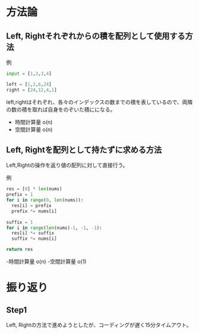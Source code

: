 # 方法論

## Left, Rightそれぞれからの積を配列として使用する方法

例
```sample.py
input = [1,2,3,4]

left = [1,2,6,24]
right = [24,12,4,1]
```

left,rightはそれぞれ、各々のインデックスの数までの積を表しているので、両隣の数の積を取れば自身をのぞいた積にになる。

- 時間計算量 o(n)
- 空間計算量 o(n)


## Left, Rightを配列として持たずに求める方法

Left,Rightの操作を返り値の配列に対して直接行う。

例
```sample.py
res = [0] * len(nums)
prefix = 1
for i in range(0, len(nums)):
  res[i] = prefix
  prefix *= nums[i]
        
suffix = 1
for i in range(len(nums)-1, -1, -1):
  res[i] *= suffix
  suffix *= nums[i]

return res
```

-時間計算量 o(n)
-空間計算量 o(1)


# 振り返り

## Step1
Left, Rightの方法で進めようとしたが、コーディングが遅く15分タイムアウト。


